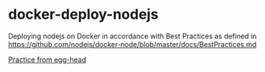 # docker-deploy-nodejs
Deploying nodejs on Docker in accordance with Best Practices as defined in https://github.com/nodejs/docker-node/blob/master/docs/BestPractices.md

[Practice from egg-head](https://egghead.io/lessons/node-js-deploy-node-js-on-docker)
